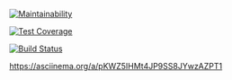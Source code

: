 [![Maintainability](https://api.codeclimate.com/v1/badges/a34f04cbaacfb2f4c580/maintainability)](https://codeclimate.com/github/aimmlegate/project-lvl3-s310/maintainability)

[![Test Coverage](https://api.codeclimate.com/v1/badges/a34f04cbaacfb2f4c580/test_coverage)](https://codeclimate.com/github/aimmlegate/project-lvl3-s310/test_coverage)

[![Build Status](https://travis-ci.org/aimmlegate/project-lvl3-s310.svg?branch=master)](https://travis-ci.org/aimmlegate/project-lvl3-s310)


https://asciinema.org/a/pKWZ5IHMt4JP9SS8JYwzAZPT1